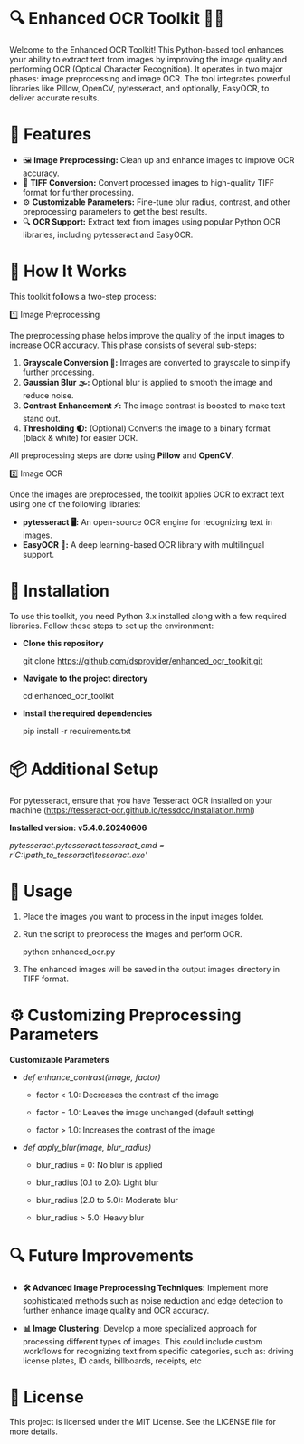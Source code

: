 # 🔍 Enhanced OCR Toolkit 📄✨

Welcome to the Enhanced OCR Toolkit! This Python-based tool enhances your ability to extract text from images by improving the image quality and performing OCR (Optical Character Recognition). It operates in two major phases: image preprocessing and image OCR. The tool integrates powerful libraries like Pillow, OpenCV, pytesseract, and optionally, EasyOCR, to deliver accurate results.


# 📜 Features

* 🖼️ **Image Preprocessing:** Clean up and enhance images to improve OCR accuracy.
* 💾 **TIFF Conversion:** Convert processed images to high-quality TIFF format for further processing.
* ⚙️ **Customizable Parameters:** Fine-tune blur radius, contrast, and other preprocessing parameters to get the best results.
* 🔍 **OCR Support:** Extract text from images using popular Python OCR libraries, including pytesseract and EasyOCR.


# 🚀 How It Works

This toolkit follows a two-step process:

1️⃣ Image Preprocessing

The preprocessing phase helps improve the quality of the input images to increase OCR accuracy. This phase consists of several sub-steps:

1. **Grayscale Conversion 🎨:** Images are converted to grayscale to simplify further processing.
2. **Gaussian Blur 🌫️:** Optional blur is applied to smooth the image and reduce noise.
3. **Contrast Enhancement ⚡:** The image contrast is boosted to make text stand out.
4. **Thresholding 🌓:** (Optional) Converts the image to a binary format (black & white) for easier OCR.

All preprocessing steps are done using **Pillow** and **OpenCV**.

2️⃣ Image OCR

Once the images are preprocessed, the toolkit applies OCR to extract text using one of the following libraries:

* **pytesseract 🖥️:** An open-source OCR engine for recognizing text in images.
* **EasyOCR 🤖:** A deep learning-based OCR library with multilingual support.


# 🔧 Installation

To use this toolkit, you need Python 3.x installed along with a few required libraries. Follow these steps to set up the environment:

- **Clone this repository**
  
    git clone https://github.com/dsprovider/enhanced_ocr_toolkit.git

- **Navigate to the project directory**

    cd enhanced_ocr_toolkit

- **Install the required dependencies**
  
    pip install -r requirements.txt


# 📦 Additional Setup

For pytesseract, ensure that you have Tesseract OCR installed on your machine (https://tesseract-ocr.github.io/tessdoc/Installation.html)

**Installed version: v5.4.0.20240606**

*pytesseract.pytesseract.tesseract_cmd = r'C:\path_to_tesseract\tesseract.exe'*


# 📂 Usage

1. Place the images you want to process in the input images folder.

2. Run the script to preprocess the images and perform OCR.

   python enhanced_ocr.py

3. The enhanced images will be saved in the output images directory in TIFF format.


# ⚙️ Customizing Preprocessing Parameters

**Customizable Parameters**

* *def enhance_contrast(image, factor)*

    - factor < 1.0: Decreases the contrast of the image
 
    - factor = 1.0: Leaves the image unchanged (default setting)
 
    - factor > 1.0: Increases the contrast of the image

* *def apply_blur(image, blur_radius)*

    - blur_radius = 0: No blur is applied
      
    - blur_radius (0.1 to 2.0): Light blur
      
    - blur_radius (2.0 to 5.0): Moderate blur
      
    - blur_radius > 5.0: Heavy blur


# 🔍 Future Improvements

* **🛠️ Advanced Image Preprocessing Techniques:** Implement more sophisticated methods such as noise reduction and edge detection to further enhance image quality and OCR accuracy.

* **📊 Image Clustering:** Develop a more specialized approach for processing different types of images. This could include custom workflows for recognizing text from specific categories, such as: driving license plates, ID cards, billboards, receipts, etc


# 📄 License

This project is licensed under the MIT License. See the LICENSE file for more details.


